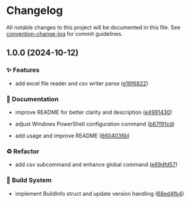 # Changelog

All notable changes to this project will be documented in this file. See [convention-change-log](https://github.com/convention-change/convention-change-log) for commit guidelines.

## 1.0.0 (2024-10-12)

### ✨ Features

* add excel file reader and csv writer parse ([e16f6822](https://github.com/sinlov/git-extra-diff-excel/commit/e16f6822a77eb7d53b610f6d1650e67d4b70ffcc))

### 📝 Documentation

* improve README for better clarity and description ([e4991430](https://github.com/sinlov/git-extra-diff-excel/commit/e499143098a3b5622551a60f4853e785e9ef189e))

* adjust Windows PowerShell configuration command ([b87f91cd](https://github.com/sinlov/git-extra-diff-excel/commit/b87f91cdc0743189fa47dbf651f8852c5345b2e1))

* add usage and improve README ([6604036b](https://github.com/sinlov/git-extra-diff-excel/commit/6604036b12b6bbee8d5f4e3d9ce7bb1742053972))

### ♻ Refactor

* add csv subcommand and enhance global command ([e69dfd57](https://github.com/sinlov/git-extra-diff-excel/commit/e69dfd577ca633c88f5b2ffa9e2a61a1e5d8de2e))

### 👷‍ Build System

* implement BuildInfo struct and update version handling ([68ed4fb4](https://github.com/sinlov/git-extra-diff-excel/commit/68ed4fb4298db520da4e4abf49abaaa4c1aac4e0))

